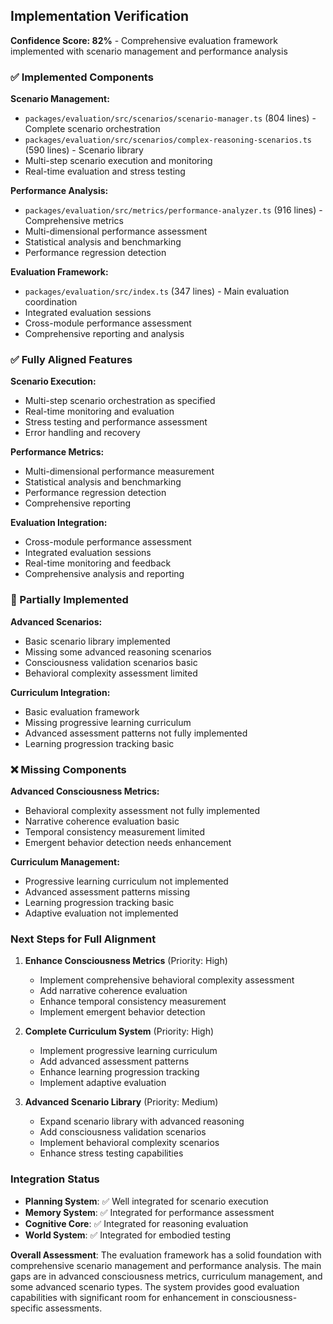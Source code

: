 ## Implementation Verification

**Confidence Score: 82%** - Comprehensive evaluation framework implemented with scenario management and performance analysis

### ✅ Implemented Components

**Scenario Management:**
- `packages/evaluation/src/scenarios/scenario-manager.ts` (804 lines) - Complete scenario orchestration
- `packages/evaluation/src/scenarios/complex-reasoning-scenarios.ts` (590 lines) - Scenario library
- Multi-step scenario execution and monitoring
- Real-time evaluation and stress testing

**Performance Analysis:**
- `packages/evaluation/src/metrics/performance-analyzer.ts` (916 lines) - Comprehensive metrics
- Multi-dimensional performance assessment
- Statistical analysis and benchmarking
- Performance regression detection

**Evaluation Framework:**
- `packages/evaluation/src/index.ts` (347 lines) - Main evaluation coordination
- Integrated evaluation sessions
- Cross-module performance assessment
- Comprehensive reporting and analysis

### ✅ Fully Aligned Features

**Scenario Execution:**
- Multi-step scenario orchestration as specified
- Real-time monitoring and evaluation
- Stress testing and performance assessment
- Error handling and recovery

**Performance Metrics:**
- Multi-dimensional performance measurement
- Statistical analysis and benchmarking
- Performance regression detection
- Comprehensive reporting

**Evaluation Integration:**
- Cross-module performance assessment
- Integrated evaluation sessions
- Real-time monitoring and feedback
- Comprehensive analysis and reporting

### 🔄 Partially Implemented

**Advanced Scenarios:**
- Basic scenario library implemented
- Missing some advanced reasoning scenarios
- Consciousness validation scenarios basic
- Behavioral complexity assessment limited

**Curriculum Integration:**
- Basic evaluation framework
- Missing progressive learning curriculum
- Advanced assessment patterns not fully implemented
- Learning progression tracking basic

### ❌ Missing Components

**Advanced Consciousness Metrics:**
- Behavioral complexity assessment not fully implemented
- Narrative coherence evaluation basic
- Temporal consistency measurement limited
- Emergent behavior detection needs enhancement

**Curriculum Management:**
- Progressive learning curriculum not implemented
- Advanced assessment patterns missing
- Learning progression tracking basic
- Adaptive evaluation not implemented

### Next Steps for Full Alignment

1. **Enhance Consciousness Metrics** (Priority: High)
   - Implement comprehensive behavioral complexity assessment
   - Add narrative coherence evaluation
   - Enhance temporal consistency measurement
   - Implement emergent behavior detection

2. **Complete Curriculum System** (Priority: High)
   - Implement progressive learning curriculum
   - Add advanced assessment patterns
   - Enhance learning progression tracking
   - Implement adaptive evaluation

3. **Advanced Scenario Library** (Priority: Medium)
   - Expand scenario library with advanced reasoning
   - Add consciousness validation scenarios
   - Implement behavioral complexity scenarios
   - Enhance stress testing capabilities

### Integration Status

- **Planning System**: ✅ Well integrated for scenario execution
- **Memory System**: ✅ Integrated for performance assessment
- **Cognitive Core**: ✅ Integrated for reasoning evaluation
- **World System**: ✅ Integrated for embodied testing

**Overall Assessment**: The evaluation framework has a solid foundation with comprehensive scenario management and performance analysis. The main gaps are in advanced consciousness metrics, curriculum management, and some advanced scenario types. The system provides good evaluation capabilities with significant room for enhancement in consciousness-specific assessments.
